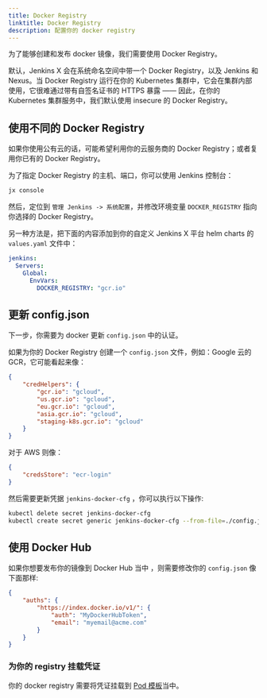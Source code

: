 ```yaml
---
title: Docker Registry
linktitle: Docker Registry
description: 配置你的 docker registry
---
```


为了能够创建和发布 docker 镜像，我们需要使用 Docker Registry。

默认，Jenkins X 会在系统命名空间中带一个 Docker Registry，以及 Jenkins 和 Nexus。当 Docker Registry 运行在你的 Kubernetes 集群中，它会在集群内部使用，它很难通过带有自签名证书的 HTTPS 暴露 —— 因此，在你的 Kubernetes 集群服务中，我们默认使用 insecure 的 Docker Registry。

## 使用不同的 Docker Registry

如果你使用公有云的话，可能希望利用你的云服务商的 Docker Registry；或者复用你已有的 Docker Registry。

为了指定 Docker Registry 的主机、端口，你可以使用 Jenkins 控制台：

```sh
jx console
```

然后，定位到 `管理 Jenkins -> 系统配置`，并修改环境变量 `DOCKER_REGISTRY` 指向你选择的 Docker Registry。

另一种方法是，把下面的内容添加到你的自定义 Jenkins X 平台 helm charts 的`values.yaml` 文件中：

```yaml
jenkins:
  Servers:
    Global:
      EnvVars:
        DOCKER_REGISTRY: "gcr.io"
```

## 更新 config.json

下一步，你需要为 docker 更新 `config.json` 中的认证。

如果为你的 Docker Registry 创建一个 `config.json` 文件，例如：Google 云的 GCR，它可能看起来像：

```json
{
    "credHelpers": {
        "gcr.io": "gcloud",
        "us.gcr.io": "gcloud",
        "eu.gcr.io": "gcloud",
        "asia.gcr.io": "gcloud",
        "staging-k8s.gcr.io": "gcloud"
    }
}
```

对于 AWS 则像：

```json
{
	"credsStore": "ecr-login"
}
```

然后需要更新凭据 `jenkins-docker-cfg` ，你可以执行以下操作:

```sh
kubectl delete secret jenkins-docker-cfg
kubectl create secret generic jenkins-docker-cfg --from-file=./config.json
```

## 使用 Docker Hub

如果你想要发布你的镜像到 Docker Hub 当中 ，则需要修改你的 `config.json` 像下面那样:

```json
{
    "auths": {
        "https://index.docker.io/v1/": {
            "auth": "MyDockerHubToken",
            "email": "myemail@acme.com"
        }
    }
}
```

### 为你的 registry 挂载凭证

你的 docker registry 需要将凭证挂载到 [Pod 模板](/zh/docs/resources/guides/managing-jx/common-tasks/pod-templates/)当中。

